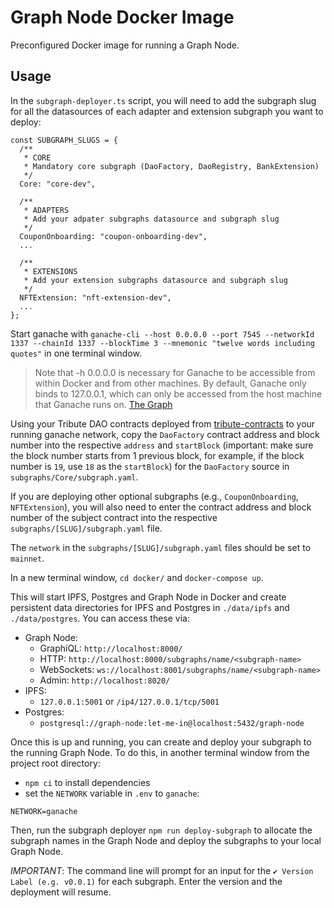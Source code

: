 # Graph Node Docker Image

Preconfigured Docker image for running a Graph Node.

## Usage

In the `subgraph-deployer.ts` script, you will need to add the subgraph slug for all the datasources of each adapter and extension subgraph you want to deploy:

```
const SUBGRAPH_SLUGS = {
  /**
   * CORE
   * Mandatory core subgraph (DaoFactory, DaoRegistry, BankExtension)
   */
  Core: "core-dev",

  /**
   * ADAPTERS
   * Add your adpater subgraphs datasource and subgraph slug
   */
  CouponOnboarding: "coupon-onboarding-dev",
  ...

  /**
   * EXTENSIONS
   * Add your extension subgraphs datasource and subgraph slug
   */
  NFTExtension: "nft-extension-dev",
  ...
};
```

Start ganache with `ganache-cli --host 0.0.0.0 --port 7545 --networkId 1337 --chainId 1337 --blockTime 3 --mnemonic "twelve words including quotes"` in one terminal window.

> Note that -h 0.0.0.0 is necessary for Ganache to be accessible from within Docker and from other machines. By default, Ganache only binds to 127.0.0.1, which can only be accessed from the host machine that Ganache runs on. [The Graph]

[the graph]: https://thegraph.com/docs/quick-start#1.-set-up-ganache-cli

Using your Tribute DAO contracts deployed from [tribute-contracts](https://github.com/openlawteam/tribute-contracts) to your running ganache network, copy the `DaoFactory` contract address and block number into the respective `address` and `startBlock` (important: make sure the block number starts from 1 previous block, for example, if the block number is `19`, use `18` as the `startBlock`) for the `DaoFactory` source in `subgraphs/Core/subgraph.yaml`.

If you are deploying other optional subgraphs (e.g., `CouponOnboarding`, `NFTExtension`), you will also need to enter the contract address and block number of the subject contract into the respective `subgraphs/[SLUG]/subgraph.yaml` file.

The `network` in the `subgraphs/[SLUG]/subgraph.yaml` files should be set to `mainnet`.

In a new terminal window, `cd docker/` and `docker-compose up`.

This will start IPFS, Postgres and Graph Node in Docker and create persistent
data directories for IPFS and Postgres in `./data/ipfs` and `./data/postgres`. You
can access these via:

- Graph Node:
  - GraphiQL: `http://localhost:8000/`
  - HTTP: `http://localhost:8000/subgraphs/name/<subgraph-name>`
  - WebSockets: `ws://localhost:8001/subgraphs/name/<subgraph-name>`
  - Admin: `http://localhost:8020/`
- IPFS:
  - `127.0.0.1:5001` or `/ip4/127.0.0.1/tcp/5001`
- Postgres:
  - `postgresql://graph-node:let-me-in@localhost:5432/graph-node`

Once this is up and running, you can create and deploy your subgraph to the running Graph Node. To do this, in another terminal window from the project root directory:

- `npm ci` to install dependencies
- set the `NETWORK` variable in `.env` to `ganache`:

```
NETWORK=ganache
```

Then, run the subgraph deployer `npm run deploy-subgraph` to allocate the subgraph names in the Graph Node and deploy the subgraphs to your local Graph Node.

_IMPORTANT_: The command line will prompt for an input for the `✔ Version Label (e.g. v0.0.1)` for each subgraph. Enter the version and the deployment will resume.
